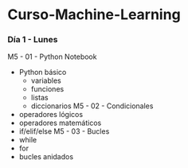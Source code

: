 # Curso-Machine-Learning

### Día 1 - Lunes

M5 - 01 - Python Notebook             
- Python básico            
    - variables            
    - funciones            
    - listas            
    - diccionarios
M5 - 02 - Condicionales            
- operadores lógicos            
- operadores matemáticos            
- if/elif/else
M5 - 03 - Bucles            
- while            
- for            
- bucles anidados            
